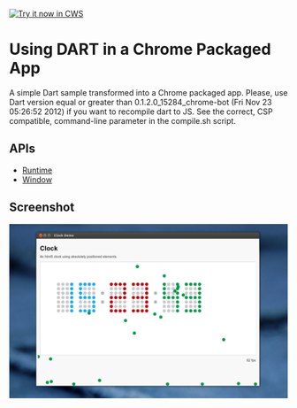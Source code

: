 <a target="_blank" href="https://chrome.google.com/webstore/detail/pcbbhbaibaphjlbaoahmahgmncbdkeli">![Try it now in CWS](https://raw.github.com/GoogleChrome/chrome-extensions-samples/main/_archive/apps/tryitnowbutton.png "Click here to install this sample from the Chrome Web Store")</a>


# Using DART in a Chrome Packaged App

A simple Dart sample transformed into a Chrome packaged app. Please, use Dart version equal or greater than
   0.1.2.0_15284_chrome-bot (Fri Nov 23 05:26:52 2012)
if you want to recompile dart to JS. See the correct, CSP compatible, command-line parameter in the compile.sh script.

## APIs

* [Runtime](https://developer.chrome.com/docs/extensions/reference/app_runtime)
* [Window](https://developer.chrome.com/docs/extensions/reference/app_window)


## Screenshot
![screenshot](/_archive/apps/samples/dart/assets/screenshot_1280_800.png)

